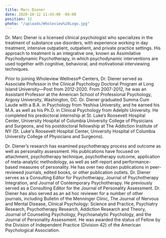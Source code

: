 ```yaml
---
title: Marc Diener
date: 2020-10-12 11:43:00 -04:00
position: 12
photo: "/uploads/Wholeview%20Logo.jpg"
---
```


Dr. Marc Diener is a licensed clinical psychologist who specializes in the treatment of substance use disorders, with experience working in day treatment, intensive outpatient, outpatient, and private practice settings. His approach to treatment is an integrative one, known as Assimilative Psychodynamic Psychotherapy, in which psychodynamic interventions are used together with cognitive, behavioral, and motivational interviewing techniques.

Prior to joining Wholeview Wellness® Centers, Dr. Diener served as Associate Professor in the Clinical Psychology Doctoral Program at Long Island University—Post from 2012-2020. From 2007-2012, he was an Assistant Professor at the American School of Professional Psychology, Argosy University, Washington, DC. Dr. Diener graduated Summa Cum Laude with a B.A. in Psychology from Yeshiva University, and he earned his M.A. as well as his Ph.D. in Clinical Psychology from Adelphi University. He completed his predoctoral internship at St. Luke’s Roosevelt Hospital Center, University Hospital of Columbia University College of Physicians and Surgeons, and his postdoctoral fellowship at The Addiction Institute of NY (St. Luke's Roosevelt Hospital Center, University Hospital of Columbia University College of Physicians and Surgeons).

Dr. Diener’s research has examined psychotherapy process and outcome as well as personality assessment. His publications have focused on attachment, psychotherapy technique, psychotherapy outcome, application of meta-analytic methodology, as well as self-report and performance-based measures of personality. He has over two dozen publications in peer-reviewed journals, edited books, or other publication outlets. Dr. Diener serves as a Consulting Editor for Psychotherapy, Journal of Psychotherapy Integration, and Journal of Contemporary Psychotherapy. He previously served as a Consulting Editor for the Journal of Personality Assessment. Dr. Diener has also served as an ad hoc reviewer for a number of other journals, including Bulletin of the Menninger Clinic, The Journal of Nervous and Mental Disease, Clinical Psychology: Science and Practice, Psychiatry Research, Psychotherapy Research, Addiction Research and Theory, Journal of Counseling Psychology, Psychoanalytic Psychology, and the Journal of Personality Assessment. He was awarded the status of Fellow by the Division of Independent Practice (Division 42) of the American Psychological Association.